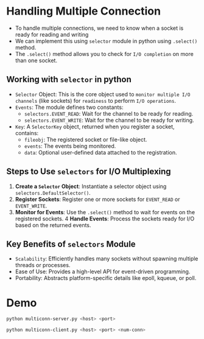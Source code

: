 # Handling Multiple Connection

- To handle multiple connections, we need to know when a socket is ready for reading and writing
- We can implement this using `selector` module in python using `.select()` method.
- The `.select()` method allows you to check for `I/O completion` on more than one socket.

## Working with `selector` in python

- `Selector` Object: This is the core object used to `monitor multiple I/O channels` (like sockets) for `readiness` to perform `I/O operations`.
- `Events`: The module defines two constants:
    - `selectors.EVENT_READ`: Wait for the channel to be ready for reading.
    - `selectors.EVENT_WRITE`: Wait for the channel to be ready for writing.
- `Key`: A `SelectorKey` object, returned when you register a socket, contains:
    - `fileobj`: The registered socket or file-like object.
    - `events`: The events being monitored.
    - `data`: Optional user-defined data attached to the registration.

## Steps to Use `selectors` for I/O Multiplexing
1. **Create a `Selector` Object**: Instantiate a selector object using `selectors.DefaultSelector()`.
2. **Register Sockets**: Register one or more sockets for `EVENT_READ` or `EVENT_WRITE`.
3. **Monitor for Events**: Use the `.select()` method to wait for events on the registered sockets.
4 **Handle Events**: Process the sockets ready for I/O based on the returned events.

## Key Benefits of `selectors` Module
- `Scalability`: Efficiently handles many sockets without spawning multiple threads or processes.
- Ease of Use: Provides a high-level API for event-driven programming.
- Portability: Abstracts platform-specific details like epoll, kqueue, or poll.


# Demo

```bash
python multiconn-server.py <host> <port>

python multiconn-client.py <host> <port> <num-conn>
```